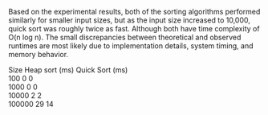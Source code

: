 Based on the experimental results, both of the sorting algorithms performed
similarly for smaller input sizes, but as the input size increased to 10,000,
quick sort was roughly twice as fast. Although both have time complexity of 
O(n log n). The small discrepancies between theoretical and observed runtimes
are most likely due to implementation details, system timing, and memory behavior.

Size       Heap sort (ms)       Quick Sort (ms)     
100        0                    0                   
1000       0                    0                   
10000      2                    2                   
100000     29                   14  

